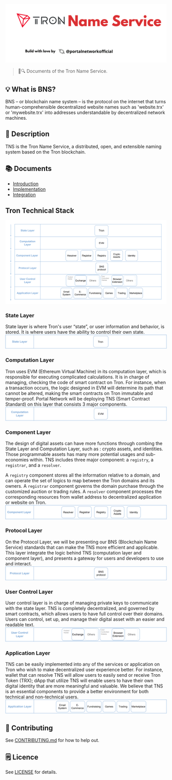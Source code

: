 ![Tron Name Service](./assets/trxns.png)

> 📖🔍 Documents of the Tron Name Service.

## 💡 What is BNS?
BNS – or blockchain name system – is the protocol on the internet that turns human-comprehensible decentralized website names such as 'website.trx' or 'mywebsite.trx' into addresses understandable by decentralized network machines.

## 📝 Description

TNS is the Tron Name Service, a distributed, open, and extensible naming system based on the Tron blockchain.

## 📚 Documents

- [Introduction](./docs/INTRODUCTION.md)
- [Implementation](./docs/IMPLEMENTATION.md)
- [Integration](./docs/INTEGRATION.md)

## Tron Technical Stack
![Tron Tech Stack](./assets/Tron-layer.png)

### State Layer
State layer is where Tron's user “state”, or user information and behavior, is stored. It is where users have the ability to control their own state.
![Tron Tech Stack](./assets/Tron-state.png)

### Computation Layer
Tron uses EVM (Ethereum Virtual Machine) in its computation layer, which is responsible for executing complicated calculations. It is in charge of managing, checking the code of smart contract on Tron. For instance, when a transaction occurs, the logic designed in EVM will determine its path that cannot be altered, making the smart contracts on Tron immutable and temper-proof. Portal Network will be deploying TNS (Smart Contract Standard) on this layer that consists 3 major components.
![Tron Tech Stack](./assets/Tron-computation.png)

### Component Layer
The design of digital assets can have more functions through combing the State Layer and Computation Layer, such as : crypto assets, and identities. Those programmable assets has many more potential usages and sub-economies within. TNS includes three major component: a `registry`, a `registrar`, and a `resolver`.

A `registry` component stores all the information relative to a domain, and can operate the set of logics to map between the Tron domains and its owners.
A `registrar` component governs the domain purchase through the customized auction or trading rules.
A `resolver` component processes the corresponding resources from wallet address to decentralized application or website on Tron.
![Tron Tech Stack](./assets/Tron-component.png)

### Protocol Layer
On the Protocol Layer, we will be presenting our BNS (Blockchain Name Service) standards that can make the TNS more efficient and applicable. This layer integrate the logic behind TNS (computation layer and component layer), and presents a gateway for users and developers to use and interact.
![Tron Tech Stack](./assets/Tron-protocol.png)

### User Control Layer
User control layer is in charge of managing private keys to communicate with the state layer. TNS is completely decentralized, and governed by smart contracts, which allows users to have full control over their domains. Users can control, set up, and manage their digital asset with an easier and readable text.
![Tron Tech Stack](./assets/Tron-user.png)

### Application Layer
TNS can be easily implemented into any of the services or application on Tron who wish to make decentralized user experience better. For instance, wallet that can resolve TNS will allow users to easily send or receive Tron Token (TRX); dApp that utilize TNS will enable users to have their own digital identity that are more meaningful and valuable. We believe that TNS is an essential components to provide a better environment for both technical and non-technical users. 
![Tron Tech Stack](./assets/Tron-app.png)

## 📣 Contributing
See [CONTRIBUTING.md](./CONTRIBUTING.md) for how to help out.

## 🗒 Licence
See [LICENSE](./LICENSE) for details.
